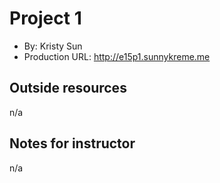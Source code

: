# Project 1

- By: Kristy Sun
- Production URL: <http://e15p1.sunnykreme.me>

## Outside resources

n/a

## Notes for instructor

n/a
